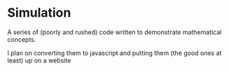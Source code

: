# Simulation

A series of (poorly and rushed) code written to demonstrate mathematical concepts.

I plan on converting them to javascript and putting them (the good ones at least) up on a website
